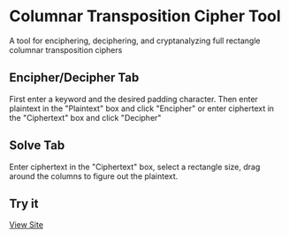 # Columnar Transposition Cipher Tool

A tool for enciphering, deciphering, and cryptanalyzing full rectangle columnar transposition ciphers

## Encipher/Decipher Tab

First enter a keyword and the desired padding character. Then enter plaintext in the "Plaintext" box and click "Encipher" or enter ciphertext in the "Ciphertext" box and click "Decipher"

## Solve Tab

Enter ciphertext in the "Ciphertext" box, select a rectangle size, drag around the columns to figure out the plaintext.

## Try it
[View Site](http://samh.xyz/ctc_tool/)